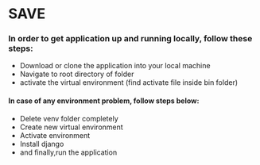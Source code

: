 # SAVE

### In order to get application up and running locally, follow these steps:
- Download or clone the application into your local machine
- Navigate to root directory of folder
- activate the virtual environment (find activate file inside bin folder)

#### In case of any environment problem, follow steps below:
- Delete venv folder completely
- Create new virtual environment
- Activate environment
- Install django
- and finally,run the application
